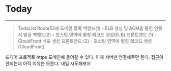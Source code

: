 # Today
-------
> TodoList
> Route53에 도메인 등록
> 백엔드(1) - ELB 생성 및 ACM을 통한 인증서 발급
> 백엔드(2) - 호스팅 영역에 별칭 레코드 생성(ELB)
> 프론트엔드 (1) - CloudFront 배포 생성
> 프론트엔드 (2) - 호스팅 영역에 별칭 레코드 생성 (CloudFront)

드디어 프로젝트 https 도메인에 들어갈 수 있다. 이제 서버만 연결해주면 된다. 접근이 안되는데 아직 이유는 모른다. 내일 시도해보자
